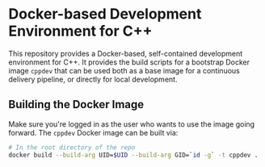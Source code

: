 # Docker-based Development Environment for C++
This repository provides a Docker-based, self-contained development environment for C++.
It provides the build scripts for a bootstrap Docker image `cppdev` that can be used both as a base image for a continuous delivery pipeline, or directly for local development.

## Building the Docker Image
Make sure you're logged in as the user who wants to use the image going forward.
The `cppdev` Docker image can be built via:
```bash
# In the root directory of the repo
docker build --build-arg UID=$UID --build-arg GID=`id -g` -t cppdev .
```
